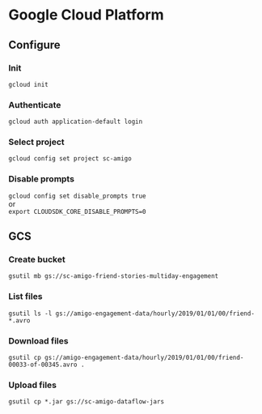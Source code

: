 # Google Cloud Platform

## Configure

### Init
`gcloud init`

### Authenticate
`gcloud auth application-default login`

### Select project
`gcloud config set project sc-amigo`

### Disable prompts
`gcloud config set disable_prompts true`  
or  
`export CLOUDSDK_CORE_DISABLE_PROMPTS=0`

## GCS

### Create bucket
`gsutil mb gs://sc-amigo-friend-stories-multiday-engagement`

### List files
`gsutil ls -l gs://amigo-engagement-data/hourly/2019/01/01/00/friend-*.avro`

### Download files
`gsutil cp gs://amigo-engagement-data/hourly/2019/01/01/00/friend-00033-of-00345.avro .`

### Upload files
`gsutil cp *.jar gs://sc-amigo-dataflow-jars`
